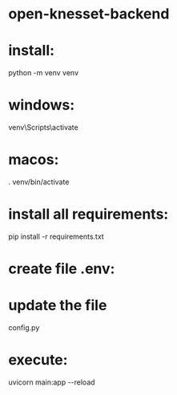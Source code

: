 # open-knesset-backend

# install:

python -m venv venv

# windows:

venv\Scripts\activate

# macos:

. venv/bin/activate

# install all requirements:

pip install -r requirements.txt

# create file .env:

<!-- export OKNESSET_DB_USER="USER NAME"
export OKNESSET_DB_PASSWORD="PASSWORD"
export OKNESSET_DB_HOST="HOST"
export OKNESSET_DB_PORT="PORT"
export OKNESSET_DB_NAME="postgres" -->

# update the file 
config.py

# execute:

<!-- set FLASK_APP=server.py
flask run -->

uvicorn main:app --reload